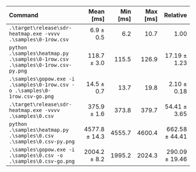 | Command | Mean [ms] | Min [ms] | Max [ms] | Relative |
|:---|---:|---:|---:|---:|
| `.\target\release\sdr-heatmap.exe -vvvv .\samples\0-1row.csv` | 6.9 ± 0.5 | 6.2 | 10.7 | 1.00 |
| `python .\samples\heatmap.py .\samples\0-1row.csv .\samples\0-1row.csv-py.png` | 118.7 ± 3.0 | 115.5 | 126.9 | 17.19 ± 1.23 |
| `.\samples\gopow.exe -i .\samples\0-1row.csv -o .\samples\0-1row.csv-go.png` | 14.5 ± 0.7 | 13.7 | 19.8 | 2.10 ± 0.18 |
| `.\target\release\sdr-heatmap.exe -vvvv .\samples\0.csv` | 375.9 ± 1.6 | 373.8 | 379.7 | 54.41 ± 3.65 |
| `python .\samples\heatmap.py .\samples\0.csv .\samples\0.csv-py.png` | 4577.8 ± 14.3 | 4555.7 | 4600.4 | 662.58 ± 44.41 |
| `.\samples\gopow.exe -i .\samples\0.csv -o .\samples\0.csv-go.png` | 2004.2 ± 8.2 | 1995.2 | 2024.3 | 290.09 ± 19.46 |
